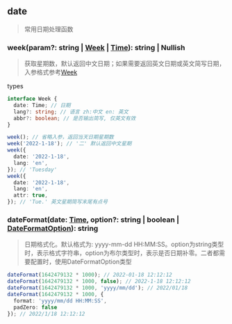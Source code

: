 ## date

> 常用日期处理函数

### week(param?: string | [Week](../src/types.ts) | [Time](../src/types.ts)): string | Nullish

> 获取星期数，默认返回中文日期；如果需要返回英文日期或英文简写日期，入参格式参考[Week](../src/types.ts)

types

```typescript
interface Week {
  date: Time; // 日期
  lang?: string; // 语言 zh:中文 en: 英文
  abbr?: boolean; // 是否输出简写, 仅英文有效
}
```

```typescript
week(); // 省略入参，返回当天日期星期数
week('2022-1-18'); // '二' 默认返回中文星期
week({
  date: '2022-1-18',
  lang: 'en',
}); // 'Tuesday'
week({
  date: '2022-1-18',
  lang: 'en',
  attr: true,
}); // 'Tue.' 英文星期简写末尾有点号
```

### dateFormat(date: [Time](../src/types.ts), option?: string | boolean | [DateFormatOption](../src/types.ts)): string      
> 日期格式化。默认格式为: yyyy-mm-dd HH:MM:SS。option为string类型时，表示格式字符串，option为布尔类型时，表示是否日期补零。二者都需要配置时，使用DateFormatOption类型         

```typescript
dateFormat(1642479132 * 1000); // 2022-01-18 12:12:12
dateFormat(1642479132 * 1000, false); // 2022-1-18 12:12:12
dateFormat(1642479132 * 1000, 'yyyy/mm/dd'); // 2022/01/18
dateFormat(1642479132 * 1000, {
  format: 'yyyy/mm/dd HH:MM:SS',
  padZero: false
}); // 2022/1/18 12:12:12
```
